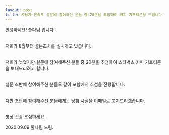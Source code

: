 ```yaml
---
layout: post
title: 사용자 만족도 설문에 참여하신 분들 중 20분을 추첨하여 커피 기프티콘을 드립니다.
---
```


안녕하세요! 풀다팀 입니다. <br /><br />

저희가 8월부터 설문조사를 실시하고 있습니다. <br /><br />

저희가 늦었지만 설문에 참여해주신 분들 중 20분을 추첨하여 스타벅스 커피 기프티콘을 보내드리려고 합니다.<br /><br />

설문 초반에 참여해주신 분들도 같이 포함에서 추첨을 진행합니다.<br /><br />

다만 초반에 참여해주신 분들에게는 당첨 사실을 이메일로 고지드리겠습니다.<br /><br />


항상 건강 조심하세요. <br />

<span>2020.09.09 풀다팀 드림</span>.
